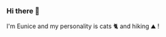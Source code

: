 ### Hi there 👋

I'm Eunice and my personality is cats 🐈 and hiking ⛰️ ! 

<!--
**eunicode/eunicode** is a ✨ _special_ ✨ repository because its `README.md` (this file) appears on your GitHub profile.

Here are some ideas to get you started:

- 🔭 I’m currently working on ...
- 🌱 I’m currently learning ...
- 👯 I’m looking to collaborate on ...
- 🤔 I’m looking for help with ...
- 💬 Ask me about ...
- 📫 How to reach me: ...
- 😄 Pronouns: ...
- ⚡ Fun fact: ...
https://docs.github.com/en/account-and-profile/setting-up-and-managing-your-github-profile/customizing-your-profile/managing-your-profile-readme
https://www.webfx.com/tools/emoji-cheat-sheet/
-->
